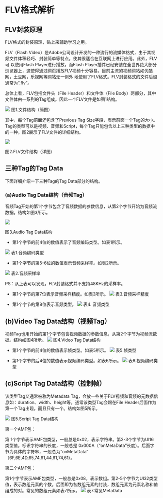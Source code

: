 # FLV格式解析

## FLV封装原理
FLV格式的封装原理，贴上来辅助学习之用。

FLV（Flash Video）是Adobe公司设计开发的一种流行的流媒体格式，由于其视频文件体积轻巧、封装简单等特点，使其很适合在互联网上进行应用。此外，FLV可 以使用Flash Player进行播放，而Flash Player插件已经安装在全世界绝大部分浏览器上，这使得通过网页播放FLV视频十分容易。目前主流的视频网站如优酷网，土豆网，乐视网等网站无一例外 地使用了FLV格式。FLV封装格式的文件后缀通常为“.flv”。

总体上看，FLV包括文件头（File Header）和文件体（File Body）两部分，其中文件体由一系列的Tag组成。因此一个FLV文件是如图1结构。


![](img/2016-07-16-flv-1.jpg)
图1.文件结构（简图）

其中，每个Tag前面还包含了Previous Tag Size字段，表示前面一个Tag的大小。Tag的类型可以是视频、音频和Script，每个Tag只能包含以上三种类型的数据中的一种。图2展示了FLV文件的详细结构。

![](img/2016-07-16-flv-2.jpg)

图2.FLV文件结构（详图）

## 三种Tag的Tag Data

下面详细介绍一下三种Tag的Tag Data部分的结构。

### (a)Audio Tag Data结构（音频Tag）

音频Tag开始的第1个字节包含了音频数据的参数信息，从第2个字节开始为音频流数据。结构如图3所示。

![](img/2016-07-16-flv-3.jpg)

图3.Audio Tag Data结构

- 第1个字节的前4位的数值表示了音频编码类型。如表1所示。

![](img/2016-07-16-flv-4.jpg)
表1.音频编码类型



- 第1个字节的第5-6位的数值表示音频采样率。如表2所示。


![](img/2016-07-16-flv-5.jpg)
表2.音频采样率


PS：从上表可以发现，FLV封装格式并不支持48KHz的采样率。

- 第1个字节的第7位表示音频采样精度。如表3所示。
![](img/2016-07-16-flv-6.jpg)
表3.音频采样精度


- 第1个字节的第8位表示音频类型。
![](img/2016-07-16-flv-7.jpg)
表4. 音频类型


## (b)Video Tag Data结构（视频Tag）

视频Tag也用开始的第1个字节包含视频数据的参数信息，从第2个字节为视频流数据。结构如图4所示。
![](img/2016-07-16-flv-8.jpg)
图4.Video Tag Data结构

- 第1个字节的前4位的数值表示帧类型。如表5所示。
![](img/2016-07-16-flv-9.jpg)
表5.帧类型

- 第1个字节的后4位的数值表示视频编码类型。如表6所示。
![](img/2016-07-16-flv-10.jpg)
表6.视频编码类型


## (c)Script Tag Data结构（控制帧）

该类型Tag又通常被称为Metadata Tag，会放一些关于FLV视频和音频的元数据信息如：duration、width、height等。通常该类型Tag会跟在File Header后面作为第一个Tag出现，而且只有一个。结构如图5所示。


![](img/2016-07-16-flv-11.jpg)
图5.Script Tag Data结构

第一个AMF包：

第 1个字节表示AMF包类型，一般总是0x02，表示字符串。第2-3个字节为UI16类型值，标识字符串的长度，一般总是 0x000A（“onMetaData”长度）。后面字节为具体的字符串，一般总为“onMetaData” （6F,6E,4D,65,74,61,44,61,74,61）。

第二个AMF包：

第1个字节表示AMF包类型，一般总是0x08，表示数组。第2-5个字节为UI32类型值，表示数组元素的个数。后面即为各数组元素的封装，数组元素为元素名称和值组成的对。常见的数组元素如表7所示。
![](img/2016-07-16-flv-12.jpg)
表7.常见MetaData
